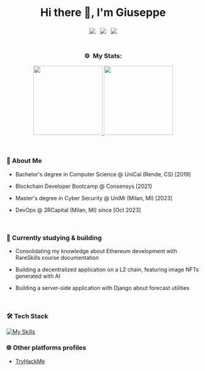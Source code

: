 <h1 align="center">Hi there 👋, I'm Giuseppe</h1>

<h3 align="center">
    <p align="center">
        <img src="https://img.shields.io/badge/Location-Milan, Italy-blue?style=flat-square" /> &nbsp;
        <img src="https://img.shields.io/badge/Age-27-blue?style=flat-square" /> &nbsp;
        <img src="https://img.shields.io/badge/Languages-Italian & English-blue?style=flat-square" /> <br />
        <br />
        <!-- for now
            <a href="https://github.com/l4n0r" target="_blank">
                <img alt="GitHub followers" src="https://img.shields.io/github/followers/l4n0r?label=Github%20followers&style=flat-square&color=brightgreen">
            </a> &nbsp;
            <a href="https://github.com/l4n0r" target="_blank">
                <img src="https://komarev.com/ghpvc/?username=l4n0r&label=Views&color=brightgreen&style=flat-square" alt="views on github" />
            </a>
        -->
</h3>

<h3 align="center">⚙️ &nbsp;My Stats:</h3>
<p align="center">
    <a href="https://github.com/l4n0r">
        <img height="180em"
            src="https://github-readme-stats-eight-theta.vercel.app/api?username=l4n0r&show_icons=true&theme=react&include_all_commits=true&count_private=true" />
        <img height="180em"
            src="https://github-readme-stats-eight-theta.vercel.app/api/top-langs/?username=l4n0r&layout=compact&langs_count=8&theme=react&count_private=true" />
    </a>
</p>
<br>

<h3>🚀 About Me</h3>
<ul>
    <li>
        <p>Bachelor's degree in Computer Science @ UniCal (Rende, CS) [2019]</p>
    </li>
    <li>
        <p>Blockchain Developer Bootcamp @ Consensys [2021]</p>
    </li>
    <li>
        <p>Master's degree in Cyber Security @ UniMi (Milan, MI) [2023]</p>
    </li>
    <li>
        <p>DevOps @ 2RCapital (Milan, MI) since [Oct 2023]</p>
    </li>
</ul>
<br>

<h3>🌱 Currently studying & building</h3>
<ul>
    <li>
        <p>Consolidating my knowledge about Ethereum development with RareSkills course documentation</p>
    </li>
    <li>
        <p>Building a decentralized application on a L2 chain, featuring image NFTs generated with AI</p>
    </li>
    <li>
        <p>Building a server-side application with Django about forecast utilities</p>
    </li>
</ul>
<br>

<h3>🛠️ Tech Stack</h3>
<a href="https://skillicons.dev">
    <img src="https://skillicons.dev/icons?i=anaconda,arduino,aws,bash,bootstrap,cpp,css,debian,discord,django,docker,eclipse,flask,git,github,grafana,html,ipfs,java,js,jquery,kali,linux,maven,mysql,nginx,nodejs,notion,npm,perl,postgres,postman,powershell,pycharm,py,pytorch,regex,remix,rust,spring,solidity,twitter,ubuntu,vim,vscode,windows,wordpress"
        alt="My Skills">

</a>
<br>

<h3>🌐 Other platforms profiles</h3>
<ul>
    <li><a href="https://tryhackme.com/r/p/Lanor">TryHackMe</a></li>
</ul>
